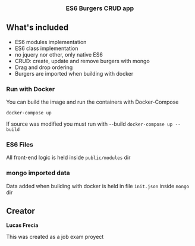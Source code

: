 <h3 align="center"> ES6 Burgers CRUD app </h3>

## What's included

* ES6 modules implementation 
* ES6 class implementation
* no jquery nor other, only native ES6
* CRUD: create, update and remove burgers with mongo
* Drag and drop ordering
* Burgers are imported when building with docker

### Run with Docker

You can build the image and run the containers with Docker-Compose

`docker-compose up`

If source was modified you must run with --build
`docker-compose up --build`

### ES6 Files

All front-end logic is held inside `public/modules` dir

### mongo imported data

Data added when building with docker is held in file `init.json` inside `mongo` dir

## Creator

**Lucas Frecia**

This was created as a job exam proyect
